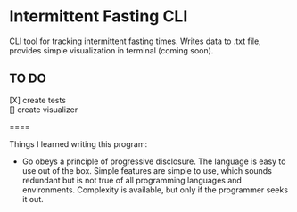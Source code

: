 # Intermittent Fasting CLI  

CLI tool for tracking intermittent fasting times. Writes data to .txt file, provides simple visualization in terminal (coming soon).

## TO DO  

[X] create tests  
[] create visualizer  

====

Things I learned writing this program:

- Go obeys a principle of progressive disclosure. The language is easy to use out of the box. Simple features are simple to use, which sounds redundant but is not true of all programming languages and environments. Complexity is available, but only if the programmer seeks it out. 